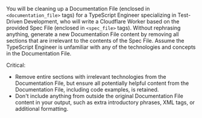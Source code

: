 You will be cleaning up a Documentation File (enclosed in `<documentation_file>` tags) for a TypeScript Engineer specializing in Test-Driven Development, who will write a Cloudflare Worker based on the provided Spec File (enclosed in `<spec_file>` tags). Without rephrasing anything, generate a new Documentation File content by removing all sections that are irrelevant to the contents of the Spec File. Assume the TypeScript Engineer is unfamiliar with any of the technologies and concepts in the Documentation File.

Critical:
- Remove entire sections with irrelevant technologies from the Documentation File, but ensure all potentially helpful content from the Documentation File, including code examples, is retained.
- Don't include anything from outside the original Documentation File content in your output, such as extra introductory phrases, XML tags, or additional formatting.
